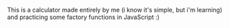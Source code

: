 This is a calculator made entirely by me (i know it's simple, but i'm learning) and practicing some factory functions in JavaScript :)
